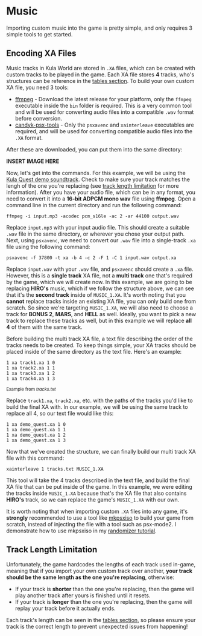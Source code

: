 # Music

Importing custom music into the game is pretty simple, and only requires 3 simple tools to get started.

## Encoding XA Files

Music tracks in Kula World are stored in `.XA` files, which can be created with custom tracks to be played in the game. Each XA file stores **4** tracks, who's structures can be reference in the [tables section](/TABLES.md). To build your own custom XA file, you need 3 tools:

-   [ffmpeg](https://github.com/BtbN/FFmpeg-Builds/releases) - Download the latest release for your platform, only the `ffmpeg` executable inside the `bin` folder is required. This is a very common tool and will be used for converting audio files into a compatible `.wav` format before conversion.
-   [candyk-psx-tools](http://psx.arthus.net/sdk/candyk-psx-tools-win.zip) - Only the `psxavenc` and `xainterleave` executables are required, and will be used for converting compatible audio files into the `.XA` format.

After these are downloaded, you can put them into the same directory:

**INSERT IMAGE HERE**

Now, let's get into the commands. For this example, we will be using the [Kula Quest demo soundtrack](https://youtu.be/uFph4DZQ6ys). Check to make sure your track matches the lengh of the one you're replacing (see [track length limitation](#Track-Length-Limitation) for more information). After you have your audio file, which can be in any format, you need to convert it into a **16-bit ADPCM mono wav** file using **ffmpeg**. Open a command line in the current directory and run the following command:

`ffmpeg -i input.mp3 -acodec pcm_s16le -ac 2 -ar 44100 output.wav`
<br>

Replace `input.mp3` with your input audio file. This should create a suitable `.wav` file in the same directory, or wherever you chose your output path. Next, using `psxavenc`, we need to convert our `.wav` file into a single-track `.xa` file using the following command:

`psxavenc -f 37800 -t xa -b 4 -c 2 -F 1 -C 1 input.wav output.xa`
<br>

Replace `input.wav` with your `.wav` file, and `psxavenc` should create a `.xa` file. However, this is a **single track** XA file, not a **multi track** one that's required by the game, which we will create now. In this example, we are going to be replacing **HIRO's** music, which if we follow the structure above, we can see that it's the **second track** inside of `MUSIC_1.XA`. It's worth noting that you **cannot** replace tracks inside an existing XA file, you can only build one from scratch. So since we're targeting `MUSIC_1.XA`, we will also need to choose a track for **BONUS 2**, **MARS**, and **HELL** as well. Ideally, you want to pick a new track to replace these tracks as well, but in this example we will replace **all 4** of them with the same track.

Before building the multi track XA file, a text file describing the order of the tracks needs to be created. To keep things simple, your XA tracks should be placed inside of the same directory as the text file. Here's an example:

```
1 xa track1.xa 1 0
1 xa track2.xa 1 1
1 xa track3.xa 1 2
1 xa track4.xa 1 3
```

<sub>Example from _tracks.txt_</sub>

Replace `track1.xa`, `track2.xa`, etc. with the paths of the tracks you'd like to build the final XA with. In our example, we will be using the same track to replace all 4, so our text file would like this:

```
1 xa demo_quest.xa 1 0
1 xa demo_quest.xa 1 1
1 xa demo_quest.xa 1 2
1 xa demo_quest.xa 1 3
```

Now that we've created the structure, we can finally build our multi track XA file with this command:

`xainterleave 1 tracks.txt MUSIC_1.XA`

This tool will take the 4 tracks described in the text file, and build the final XA file that can be put inside of the game. In this example, we were editing the tracks inside `MUSIC_1.XA` because that's the XA file that also contains **HIRO's** track, so we can replace the game's `MUSIC_1.XA` with our own.

It is worth noting that when importing custom `.XA` files into any game, it's **strongly** recommended to use a tool like [mkpsxiso](https://github.com/Lameguy64/mkpsxiso) to build your game from scratch, instead of injecting the file with a tool such as psx-mode2. I demonstrate how to use mkpsxiso in my [randomizer tutorial](https://youtu.be/ebwn7yB1bUc).

## Track Length Limitation

Unfortunately, the game hardcodes the lengths of each track used in-game, meaning that if you import your own custom track over another, **your track should be the same length as the one you're replacing**, otherwise:

-   If your track is **shorter** than the one you're replacing, then the game will play another track after yours is finished until it resets.
-   If your track is **longer** than the one you're replacing, then the game will replay your track before it actually ends.

Each track's length can be seen in the [tables section](/TABLES.md), so please ensure your track is the correct length to prevent unexpected issues from happening!

